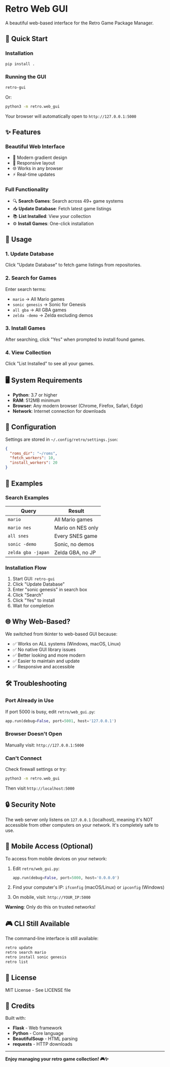 # Retro Web GUI

A beautiful web-based interface for the Retro Game Package Manager.

## 🚀 Quick Start

### Installation

```bash
pip install .
```

### Running the GUI

```bash
retro-gui
```

Or:

```bash
python3 -m retro.web_gui
```

Your browser will automatically open to `http://127.0.0.1:5000`

## ✨ Features

### Beautiful Web Interface
- 🎨 Modern gradient design
- 📱 Responsive layout
- 🌐 Works in any browser
- ⚡ Real-time updates

### Full Functionality
- 🔍 **Search Games**: Search across 49+ game systems
- 📥 **Update Database**: Fetch latest game listings
- 📚 **List Installed**: View your collection
- ⚙️ **Install Games**: One-click installation

## 🎯 Usage

### 1. Update Database
Click "Update Database" to fetch game listings from repositories.

### 2. Search for Games
Enter search terms:
- `mario` → All Mario games
- `sonic genesis` → Sonic for Genesis
- `all gba` → All GBA games
- `zelda -demo` → Zelda excluding demos

### 3. Install Games
After searching, click "Yes" when prompted to install found games.

### 4. View Collection
Click "List Installed" to see all your games.

## 🖥️ System Requirements

- **Python**: 3.7 or higher
- **RAM**: 512MB minimum
- **Browser**: Any modern browser (Chrome, Firefox, Safari, Edge)
- **Network**: Internet connection for downloads

## 🔧 Configuration

Settings are stored in `~/.config/retro/settings.json`:

```json
{
  "roms_dir": "~/roms",
  "fetch_workers": 10,
  "install_workers": 20
}
```

## 📝 Examples

### Search Examples

| Query | Result |
|-------|--------|
| `mario` | All Mario games |
| `mario nes` | Mario on NES only |
| `all snes` | Every SNES game |
| `sonic -demo` | Sonic, no demos |
| `zelda gba -japan` | Zelda GBA, no JP |

### Installation Flow

1. Start GUI: `retro-gui`
2. Click "Update Database"
3. Enter "sonic genesis" in search box
4. Click "Search"
5. Click "Yes" to install
6. Wait for completion

## 🌐 Why Web-Based?

We switched from tkinter to web-based GUI because:
- ✅ Works on ALL systems (Windows, macOS, Linux)
- ✅ No native GUI library issues
- ✅ Better looking and more modern
- ✅ Easier to maintain and update
- ✅ Responsive and accessible

## 🛠️ Troubleshooting

### Port Already in Use

If port 5000 is busy, edit `retro/web_gui.py`:

```python
app.run(debug=False, port=5001, host='127.0.0.1')
```

### Browser Doesn't Open

Manually visit: `http://127.0.0.1:5000`

### Can't Connect

Check firewall settings or try:
```bash
python3 -m retro.web_gui
```

Then visit `http://localhost:5000`

## 🔒 Security Note

The web server only listens on `127.0.0.1` (localhost), meaning it's NOT accessible from other computers on your network. It's completely safe to use.

## 📱 Mobile Access (Optional)

To access from mobile devices on your network:

1. Edit `retro/web_gui.py`:
   ```python
   app.run(debug=False, port=5000, host='0.0.0.0')
   ```

2. Find your computer's IP: `ifconfig` (macOS/Linux) or `ipconfig` (Windows)

3. On mobile, visit: `http://YOUR_IP:5000`

**Warning**: Only do this on trusted networks!

## 🎮 CLI Still Available

The command-line interface is still available:

```bash
retro update
retro search mario
retro install sonic genesis
retro list
```

## 📄 License

MIT License - See LICENSE file

## 🙏 Credits

Built with:
- **Flask** - Web framework
- **Python** - Core language  
- **BeautifulSoup** - HTML parsing
- **requests** - HTTP downloads

---

**Enjoy managing your retro game collection! 🎮✨**
